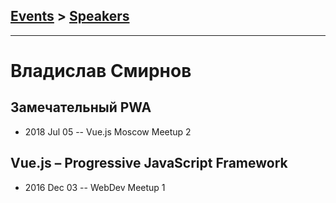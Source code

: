 ## [Events](../README.md) > [Speakers](../speakers.md)
---

# Владислав Смирнов

## Замечательный PWA
- 2018 Jul 05 -- Vue.js Moscow Meetup 2    
## Vue.js – Progressive JavaScript Framework
- 2016 Dec 03 -- WebDev Meetup 1    
